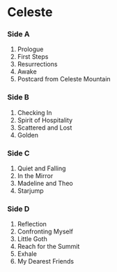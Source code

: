 # Celeste

### Side A
 1. Prologue
 2. First Steps
 3. Resurrections
 4. Awake
 5. Postcard from Celeste Mountain

### Side B
 1. Checking In
 2. Spirit of Hospitality
 3. Scattered and Lost
 4. Golden

### Side C
 1. Quiet and Falling
 2. In the Mirror
 3. Madeline and Theo
 4. Starjump

### Side D
 1. Reflection
 2. Confronting Myself
 3. Little Goth
 4. Reach for the Summit
 5. Exhale
 6. My Dearest Friends